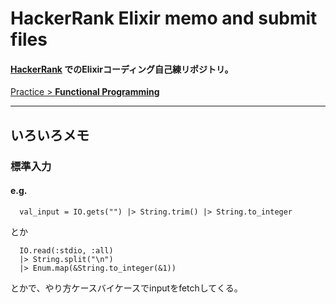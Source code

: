 # HackerRank Elixir memo and submit files

#### [__HackerRank__](https://www.hackerrank.com/dashboard) でのElixirコーディング自己練リポジトリ。

[Practice > __Functional Programming__](https://www.hackerrank.com/domains/fp?filters%5Bstatus%5D%5B%5D=unsolved)

---

## いろいろメモ

### 標準入力

#### e.g.

```
  val_input = IO.gets("") |> String.trim() |> String.to_integer
```

とか

```
  IO.read(:stdio, :all)
  |> String.split("\n")
  |> Enum.map(&String.to_integer(&1))
```

とかで、やり方ケースバイケースでinputをfetchしてくる。
